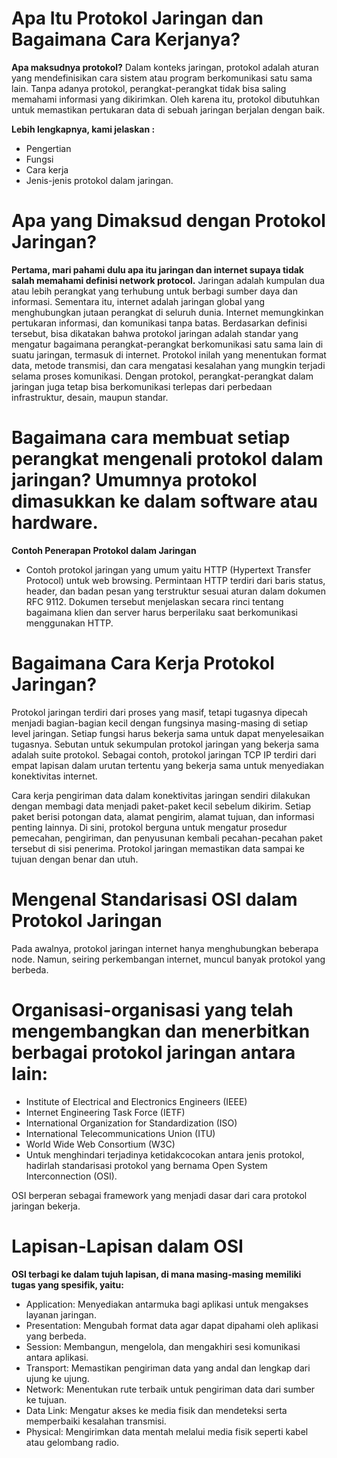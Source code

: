 # Apa Itu Protokol Jaringan dan Bagaimana Cara Kerjanya?
**Apa maksudnya protokol?**
Dalam konteks jaringan, protokol adalah aturan yang mendefinisikan cara sistem atau program berkomunikasi satu sama lain. Tanpa adanya protokol, perangkat-perangkat tidak bisa saling memahami informasi yang dikirimkan. Oleh karena itu, protokol dibutuhkan untuk memastikan pertukaran data di sebuah jaringan berjalan dengan baik.

**Lebih lengkapnya, kami jelaskan :**
- Pengertian
- Fungsi
- Cara kerja
- Jenis-jenis protokol dalam jaringan.

# Apa yang Dimaksud dengan Protokol Jaringan?
**Pertama, mari pahami dulu apa itu jaringan dan internet supaya tidak salah memahami definisi network protocol.**
Jaringan adalah kumpulan dua atau lebih perangkat yang terhubung untuk berbagi sumber daya dan informasi. Sementara itu, internet adalah jaringan global yang menghubungkan jutaan perangkat di seluruh dunia. Internet memungkinkan pertukaran informasi, dan komunikasi tanpa batas.
Berdasarkan definisi tersebut, bisa dikatakan bahwa protokol jaringan adalah standar yang mengatur bagaimana perangkat-perangkat berkomunikasi satu sama lain di suatu jaringan, termasuk di internet. Protokol inilah yang menentukan format data, metode transmisi, dan cara mengatasi kesalahan yang mungkin terjadi selama proses komunikasi. Dengan protokol, perangkat-perangkat dalam jaringan juga tetap bisa berkomunikasi terlepas dari perbedaan infrastruktur, desain, maupun standar.

# Bagaimana cara membuat setiap perangkat mengenali protokol dalam jaringan? Umumnya protokol dimasukkan ke dalam software atau hardware.
**Contoh Penerapan Protokol dalam Jaringan**
- Contoh protokol jaringan yang umum yaitu HTTP (Hypertext Transfer Protocol) untuk web browsing.
Permintaan HTTP terdiri dari baris status, header, dan badan pesan yang terstruktur sesuai aturan dalam dokumen RFC 9112. Dokumen tersebut menjelaskan secara rinci tentang bagaimana klien dan server harus berperilaku saat berkomunikasi menggunakan HTTP.

# Bagaimana Cara Kerja Protokol Jaringan?
Protokol jaringan terdiri dari proses yang masif, tetapi tugasnya dipecah menjadi bagian-bagian kecil dengan fungsinya masing-masing di setiap level jaringan. Setiap fungsi harus bekerja sama untuk dapat menyelesaikan tugasnya. Sebutan untuk sekumpulan protokol jaringan yang bekerja sama adalah suite protokol. Sebagai contoh, protokol jaringan TCP IP terdiri dari empat lapisan dalam urutan tertentu yang bekerja sama untuk menyediakan konektivitas internet.

Cara kerja pengiriman data dalam konektivitas jaringan sendiri dilakukan dengan membagi data menjadi paket-paket kecil sebelum dikirim. Setiap paket berisi potongan data, alamat pengirim, alamat tujuan, dan informasi penting lainnya. Di sini, protokol berguna untuk mengatur prosedur pemecahan, pengiriman, dan penyusunan kembali pecahan-pecahan paket tersebut di sisi penerima. Protokol jaringan memastikan data sampai ke tujuan dengan benar dan utuh.

# Mengenal Standarisasi OSI dalam Protokol Jaringan
Pada awalnya, protokol jaringan internet hanya menghubungkan beberapa node. Namun, seiring perkembangan internet, muncul banyak protokol yang berbeda.

# Organisasi-organisasi yang telah mengembangkan dan menerbitkan berbagai protokol jaringan antara lain:

- Institute of Electrical and Electronics Engineers (IEEE)
- Internet Engineering Task Force (IETF)
- International Organization for Standardization (ISO)
- International Telecommunications Union (ITU)
- World Wide Web Consortium (W3C)
- Untuk menghindari terjadinya ketidakcocokan antara jenis protokol, hadirlah standarisasi protokol yang bernama Open System Interconnection (OSI). 

OSI berperan sebagai framework yang menjadi dasar dari cara protokol jaringan bekerja.

# Lapisan-Lapisan dalam OSI
**OSI terbagi ke dalam tujuh lapisan, di mana masing-masing memiliki tugas yang spesifik, yaitu:**

- Application: Menyediakan antarmuka bagi aplikasi untuk mengakses layanan jaringan.
- Presentation: Mengubah format data agar dapat dipahami oleh aplikasi yang berbeda.
- Session: Membangun, mengelola, dan mengakhiri sesi komunikasi antara aplikasi.
- Transport: Memastikan pengiriman data yang andal dan lengkap dari ujung ke ujung.
- Network: Menentukan rute terbaik untuk pengiriman data dari sumber ke tujuan.
- Data Link: Mengatur akses ke media fisik dan mendeteksi serta memperbaiki kesalahan transmisi.
- Physical: Mengirimkan data mentah melalui media fisik seperti kabel atau gelombang radio.
